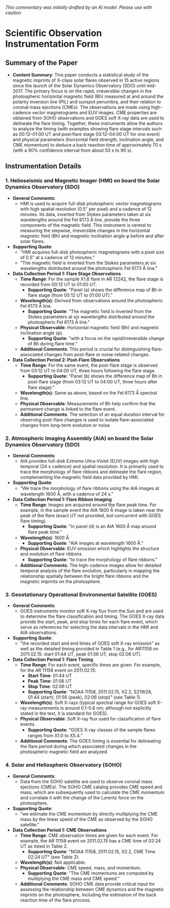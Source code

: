 _This commentary was initially drafted by an AI model. Please use with caution_

# Scientific Observation Instrumentation Form

## Summary of the Paper
- **Content Summary**: This paper conducts a statistical study of the magnetic imprints of X-class solar flares observed in 15 active regions since the launch of the Solar Dynamics Observatory (SDO) until mid-2017. The primary focus is on the rapid, irreversible changes in the photospheric horizontal magnetic field (Bh) measured at and around the polarity inversion line (PIL) and sunspot penumbra, and their relation to coronal mass ejections (CMEs). The observations are made using high-cadence vector magnetograms and EUV images. CME properties are obtained from SOHO observations and GOES soft X-ray data are used to delineate the flare timing. Together, these instruments allow the authors to analyze the timing (with examples showing flare stage intervals such as 00:12–01:00 UT and post‐flare stage 03:12–04:00 UT for one event) and physical parameters (horizontal field strength, inclination angle, and CME momentum) to deduce a back reaction time of approximately 70 s (with a 90% confidence interval from about 50 s to 90 s).

## Instrumentation Details

### 1. Helioseismic and Magnetic Imager (HMI) on board the Solar Dynamics Observatory (SDO)
- **General Comments**:
  - HMI is used to acquire full-disk photospheric vector magnetograms with high spatial resolution (0.5″ per pixel) and a cadence of 12 minutes. Its data, inverted from Stokes parameters taken at six wavelengths around the FeI 6173 Å line, provide the three components of the magnetic field. This instrument is central to measuring the stepwise, irreversible changes in the horizontal magnetic field (Bh) and magnetic inclination angle φ before and after solar flares.
- **Supporting Quote**: 
  - "HMI acquires full-disk photospheric magnetograms with a pixel size of 0.5′′ at a cadence of 12 minutes." 
  - "The magnetic field is inverted from the Stokes parameters at six wavelengths distributed around the photospheric FeI 6173 Å line."
- **Data Collection Period 1: Flare Stage Observations**
  - **Time Range**: For the sample X1.8 flare in AR 12242, the flare stage is recorded from 00:12 UT to 01:00 UT.
    - **Supporting Quote**: "Panel (a) shows the difference map of Bh in flare stage (from 00:12 UT to 01:00 UT)."
  - **Wavelength(s)**: Derived from observations around the photospheric FeI 6173 Å line.
    - **Supporting Quote**: "The magnetic field is inverted from the Stokes parameters at six wavelengths distributed around the photospheric FeI 6173 Å line."
  - **Physical Observable**: Horizontal magnetic field (Bh) and magnetic inclination angle (φ).
    - **Supporting Quote**: "with a focus on the rapid/irreversible change of Bh during flare time."
  - **Additional Comments**: This period is crucial for distinguishing flare-associated changes from post-flare or noise-related changes.
- **Data Collection Period 2: Post-Flare Observations**
  - **Time Range**: For the same event, the post-flare stage is observed from 03:12 UT to 04:00 UT, three hours following the flare stage.
    - **Supporting Quote**: "Panel (b) shows the difference map of Bh in post-ﬂare stage (from 03:12 UT to 04:00 UT, three hours after flare stage)."
  - **Wavelength(s)**: Same as above, based on the FeI 6173 Å spectral line.
  - **Physical Observable**: Measurements of Bh help confirm that the permanent change is linked to the flare event.
  - **Additional Comments**: The selection of an equal duration interval for observing post-flare changes is used to isolate flare-associated changes from long-term evolution or noise.

### 2. Atmospheric Imaging Assembly (AIA) on board the Solar Dynamics Observatory (SDO)
- **General Comments**:
  - AIA provides full-disk Extreme Ultra-Violet (EUV) images with high temporal (24 s cadence) and spatial resolution. It is primarily used to trace the morphology of flare ribbons and delineate the flare region, complementing the magnetic field data provided by HMI.
- **Supporting Quote**:
  - "We trace the morphology of ﬂare ribbons using the AIA images at wavelength 1600 Å, with a cadence of 24 s."
- **Data Collection Period 1: Flare Ribbon Imaging**
  - **Time Range**: Images are acquired around the flare peak time. For example, in the sample event the AIA 1600 Å image is taken near the peak of the flare (exact UT not provided, but concurrent with GOES flare timing).
    - **Supporting Quote**: "In panel (d) is an AIA 1600 Å map around ﬂare peak time."
  - **Wavelength(s)**: 1600 Å.
    - **Supporting Quote**: "AIA images at wavelength 1600 Å."
  - **Physical Observable**: EUV emission which highlights the structure and evolution of flare ribbons.
    - **Supporting Quote**: "to trace the morphology of ﬂare ribbons."
  - **Additional Comments**: The high-cadence images allow for detailed temporal analysis of the flare evolution, particularly in mapping the relationship spatially between the bright flare ribbons and the magnetic imprints on the photosphere.

### 3. Geostationary Operational Environmental Satellite (GOES)
- **General Comments**:
  - GOES instruments monitor soft X-ray flux from the Sun and are used to determine the flare classification and timing. The GOES X-ray data provide the start, peak, and stop times for each flare event, which serve as references for selecting the data intervals in the HMI and AIA observations.
- **Supporting Quote**:
  - "the recorded start and end times of GOES soft X-ray emission" as well as the detailed timing provided in Table 1 (e.g., for AR11158 on 2011.02.15: start 01:44 UT, peak 01:56 UT, stop 02:06 UT).
- **Data Collection Period 1: Flare Timing**
  - **Time Range**: For each event, specific times are given. For example, for the AR 11158 event on 2011.02.15:
    - **Start Time**: 01:44 UT
    - **Peak Time**: 01:56 UT
    - **Stop Time**: 02:06 UT
    - **Supporting Quote**: "NOAA 11158, 2011.02.15, X2.2, S21W28, 01:44 (start), 01:56 (peak), 02:06 (stop)" (see Table 1).
  - **Wavelength(s)**: Soft X-rays (typical spectral range for GOES soft X-ray measurements is around 0.1–0.8 nm; although not explicitly stated in the text, it is standard for GOES).
  - **Physical Observable**: Soft X-ray flux used for classification of flare events.
    - **Supporting Quote**: “GOES X-ray classes of the sample ﬂares ranges from X1.0 to X5.4.”
  - **Additional Comments**: The GOES timing is essential for delineating the flare period during which associated changes in the photospheric magnetic field are analyzed.

### 4. Solar and Heliospheric Observatory (SOHO)
- **General Comments**:
  - Data from the SOHO satellite are used to observe coronal mass ejections (CMEs). The SOHO CME catalog provides CME speed and mass, which are subsequently used to calculate the CME momentum and correlate it with the change of the Lorentz force on the photosphere.
- **Supporting Quote**:
  - "we estimate the CME momentum by directly multiplying the CME mass by the linear speed of the CME as observed by the SOHO satellite."
- **Data Collection Period 1: CME Observations**
  - **Time Range**: CME observation times are given for each event. For example, the AR 11158 event on 2011.02.15 has a CME time of 02:24 UT as listed in Table 2.
    - **Supporting Quote**: "NOAA 11158, 2011.02.15, X2.2, CME Time 02:24 UT" (see Table 2).
  - **Wavelength(s)**: Not applicable.
  - **Physical Observable**: CME speed, mass, and momentum.
    - **Supporting Quote**: "The CME momentums are computed by multiplying the CME mass and CME speed."
  - **Additional Comments**: SOHO CME data provide critical input for assessing the relationship between CME dynamics and the magnetic imprints on the photosphere, including the estimation of the back reaction time of the flare process.
